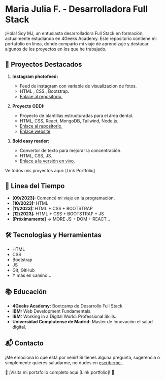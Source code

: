 # Maria Julia F. - Desarrolladora Full Stack

¡Hola! Soy MJ, un entusiasta desarrolladora Full Stack en formación, actualmente estudiando en 4Geeks Academy. Este repositorio contiene mi portafolio en línea, donde comparto mi viaje de aprendizaje y destacar algunos de los proyectos en los que he trabajado.

## 🚀 Proyectos Destacados

1. **Instagram photofeed:**
   - Feed de instagram con variable de visualizacion de fotos.
   - HTML , CSS , Bootstrap.
   - [Enlace al repositorio.](https://github.com/Mjuliafb/Mjuliafb-InstagramPhotoFeedWithBootstrap)

2. **Proyecto ODDI:**
   - Proyecto de plantillas estructuradas para el área dental.
   - HTML, CSS, React, MongoDB, Tailwind, Node.js.
   - [Enlace al repositorio.](https://github.com/orgs/Dentmedia-oddi/repositories)
   - [Enlace website](https://www.oddi.es/)
  
3. **Bold easy reader:**
   - Convertor de texto para mejorar la concentración.
   - HTML, CSS, JS.
   - [Enlace a la versión en vivo.](https://bold-easy-reader-7m9kycfxz.vercel.app/)
  
Ve todos mis proyectos aquí: [Link Portfolio]

## 🌱 Linea del Tiempo

- **[09/2023]:** Comencé mi viaje en la programación.
- **[10/2023]:** HTML
- **[11/2023]:** HTML + CSS + BOOTSTRAP
- **[12/2023]:** HTML + CSS + BOOTSTRAP + JS
- **[Próximamente]** -> MORE JS + DOM + REACT...

## 🛠️ Tecnologías y Herramientas

- HTML
- CSS
- Bootstrap
- JS
- Git, GitHub
- Y más en camino...

## 📚 Educación

- **4Geeks Academy:** Bootcamp de Desarrollo Full Stack.
- **IBM:** Web Development Fundamentals.
- **IBM:** Working in a Digital World: Professional Skills.
- **Universidad Complutense de Madrid:** Master de Innovación el salud digital.

## 📬 Contacto

¡Me emociona lo que está por venir! Si tienes alguna pregunta, sugerencia o simplemente quieres saludarme, no dudes en [escribirme.](https://www.linkedin.com/in/mjuliafb/).

🦩 ¡Visita mi portafolio completo aquí [Link portfolio]! 🦩

